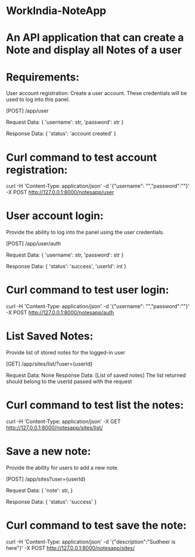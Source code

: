 # WorkIndia-NoteApp
# An API application that can create a Note and display all Notes of a user

# Requirements:
User account registration:
Create a user account. These credentials will be used to log into this panel.

[POST] /app/user

Request Data: { 'username': str, 'password': str }

Response Data: { 'status': 'account created' }

# Curl command to test account registration:

curl -H 'Content-Type: application/json' -d '{"username": "<anyusername>","password":"<anypassword>"}' -X POST http://127.0.0.1:8000/notesapp/user
  
# User account login:
Provide the ability to log into the panel using the user credentials.

[POST] /app/user/auth

Request Data: { 'username': str, 'password': str }

Response Data: { 'status': 'success', 'userId': int }
# Curl command to test user login:

curl -H 'Content-Type: application/json' -d '{"username": "<anyusername>","password":"<anypassword>"}' -X POST http://127.0.0.1:8000/notesapp/auth
  
# List Saved Notes:
Provide list of stored notes for the logged-in user

[GET] /app/sites/list/?user={userId}

Request Data: None Response Data: [List of saved notes] The list returned should belong to the userId passed with the request

# Curl command to test list the notes:

curl -H 'Content-Type: application/json' -X GET http://127.0.0.1:8000/notesapp/sites/list/<UserId>
  
# Save a new note:
Provide the ability for users to add a new note.

[POST] /app/sites?user={userId}

Request Data: { 'note': str, }

Response Data: { 'status': 'success' }

# Curl command to test save the note:

curl -H 'Content-Type: application/json' -d '{"description":"Sudheer is here"}' -X POST http://127.0.0.1:8000/notesapp/sites/<UserId>
